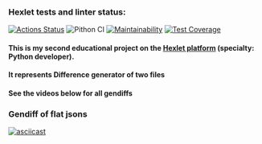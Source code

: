 ### Hexlet tests and linter status:
[![Actions Status](https://github.com/Homedog1983/python-project-50/workflows/hexlet-check/badge.svg)](https://github.com/Homedog1983/python-project-50/actions)
![Pithon CI](https://github.com/Homedog1983/python-project-50/actions/workflows/pyci.yml/badge.svg)
[![Maintainability](https://api.codeclimate.com/v1/badges/30add7f44a9a949100fe/maintainability)](https://codeclimate.com/github/Homedog1983/python-project-50/maintainability)
[![Test Coverage](https://api.codeclimate.com/v1/badges/30add7f44a9a949100fe/test_coverage)](https://codeclimate.com/github/Homedog1983/python-project-50/test_coverage)

#### This is my second educational project on the [Hexlet platform](https://hexlet.io) (specialty: Python developer).  
#### It represents Difference generator of two files
#### See the videos below for all gendiffs
### Gendiff of flat jsons 
[![asciicast](https://asciinema.org/a/584018.svg)](https://asciinema.org/a/584018)
